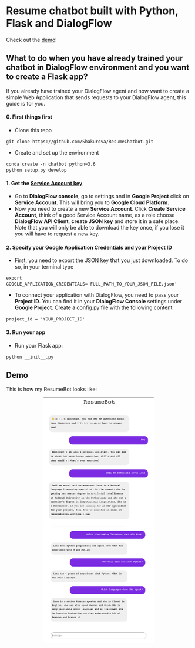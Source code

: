 # Resume chatbot built with Python, Flask and DialogFlow

Check out the [demo](http://bot.lenashakurova.ru/)!

## What to do when you have already trained your chatbot in DialogFlow environment and you want to create a Flask app?

If you already have trained your DialogFlow agent and now want to create a simple Web Application that sends requests to your DialogFlow agent, this guide is for you.

#### 0. First things first
- Clone this repo
```
git clone https://github.com/Shakurova/ResumeChatbot.git
```
- Create and set up the environment
```
conda create -n chatbot python=3.6
python setup.py develop
```

#### 1. Get the [Service Account key](https://dialogflow.com/docs/reference/v2-auth-setup)

- Go to **DialogFlow console**, go to settings and in **Google Project** click on **Service Account**. This will bring you to **Google Cloud Platform**.
- Now you need to create a new **Service Account**. Click **Create Service Account**, think of a good Service Account name, as a role choose **DialogFlow API Client**, **create JSON key** and store it in a safe place. Note that you will only be able to download the key once, if you lose it you will have to request a new key.

#### 2. Specify your Google Application Credentials and your Project ID

- First, you need to export the JSON key that you just downloaded. To do so, in your terminal type
```
export GOOGLE_APPLICATION_CREDENTIALS='FULL_PATH_TO_YOUR_JSON_FILE.json'
```
- To connect your application with DialogFlow, you need to pass your **Project ID**. You can find it in your **DialogFlow Console** settings under **Google Project**. Create a config.py file with the following content
```
project_id = 'YOUR_PROJECT_ID'
```

#### 3. Run your app
- Run your Flask app:
```
python __init__.py
```

## Demo
This is how my ResumeBot looks like:
<div align="middle">
<img src="./images/demo1.png" width="300">  
<br>
<img src="./images/demo2.png" width="300">  
</div>
